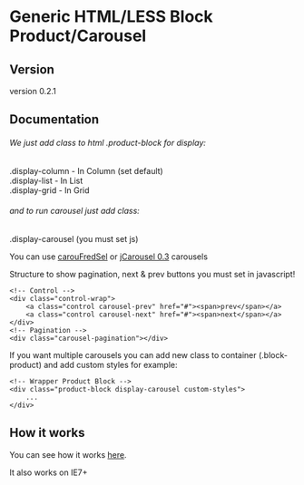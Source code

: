 Generic HTML/LESS Block Product/Carousel
================

<h2>Version</h2>
version 0.2.1

<h2>Documentation</h2>

<h6>We just add class to html .product-block for display:</h6>
.display-column  -  In Column (set default) <br>
.display-list    -  In List <br>
.display-grid    -  In Grid <br>


<h6>and to run carousel just add class:</h6>
.display-carousel (you must set js)

You can use <a href="http://caroufredsel.dev7studios.com/">carouFredSel</a> or <a href="https://github.com/jsor/jcarousel">jCarousel 0.3</a> carousels

Structure to show pagination, next & prev buttons you must set in javascript!

    <!-- Control -->
    <div class="control-wrap">
        <a class="control carousel-prev" href="#"><span>prev</span></a>
        <a class="control carousel-next" href="#"><span>next</span></a>
    </div>
    <!-- Pagination -->
    <div class="carousel-pagination"></div>

If you want multiple carousels you can add new class to container (.block-product) and add custom styles for example:

    <!-- Wrapper Product Block -->
    <div class="product-block display-carousel custom-styles">
    	...
    </div>

<h2>How it works</h2>
You can see how it works <a href="http://generic.balmor.eu/generic-block-carousel/">here</a>.

It also works on IE7+